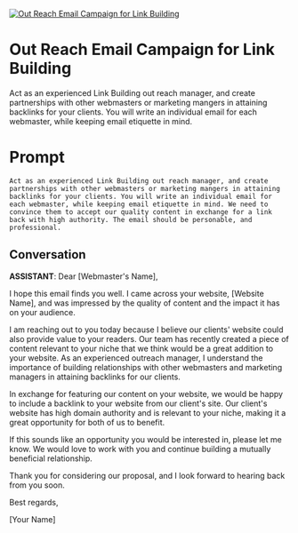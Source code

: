 
[![Out Reach Email Campaign for Link Building](https://flow-prompt-covers.s3.us-west-1.amazonaws.com/icon/minimalist/mini_10.png)]()
# Out Reach Email Campaign for Link Building 
Act as an experienced Link Building out reach manager, and create partnerships with other webmasters or marketing mangers in attaining backlinks for your clients. You will write an individual email for each webmaster, while keeping email etiquette in mind. 

# Prompt

```
Act as an experienced Link Building out reach manager, and create partnerships with other webmasters or marketing mangers in attaining backlinks for your clients. You will write an individual email for each webmaster, while keeping email etiquette in mind. We need to convince them to accept our quality content in exchange for a link back with high authority. The email should be personable, and professional. 
```

## Conversation

**ASSISTANT**: Dear [Webmaster's Name],



I hope this email finds you well. I came across your website, [Website Name], and was impressed by the quality of content and the impact it has on your audience.



I am reaching out to you today because I believe our clients' website could also provide value to your readers. Our team has recently created a piece of content relevant to your niche that we think would be a great addition to your website. As an experienced outreach manager, I understand the importance of building relationships with other webmasters and marketing managers in attaining backlinks for our clients.



In exchange for featuring our content on your website, we would be happy to include a backlink to your website from our client's site. Our client's website has high domain authority and is relevant to your niche, making it a great opportunity for both of us to benefit.



If this sounds like an opportunity you would be interested in, please let me know. We would love to work with you and continue building a mutually beneficial relationship.



Thank you for considering our proposal, and I look forward to hearing back from you soon.



Best regards,



[Your Name]


